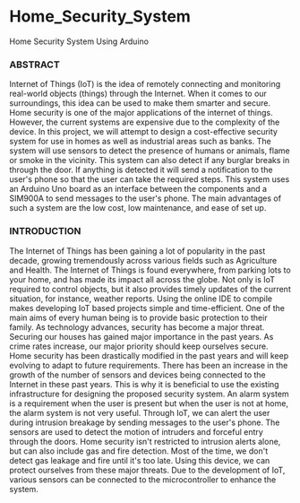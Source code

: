 # Home_Security_System
Home Security System Using Arduino 

### ABSTRACT

Internet of Things (IoT) is the idea of remotely connecting and monitoring real-world objects (things) through the Internet. When it comes to our surroundings, this idea can be used to make them smarter and secure.
Home security is one of the major applications of the internet of things. However, the current systems are expensive due to the complexity of the device. In this project, we will attempt to design a cost-effective security system for use in homes as well as industrial areas such as banks. 
The system will use sensors to detect the presence of humans or animals, flame or smoke in the vicinity. This system can also detect if any burglar breaks in through the door. If anything is detected it will send a notification to the user's phone so that the user can take the required steps. This system uses an Arduino Uno board as an interface between the components and a SIM900A to send messages to the user's phone. The main advantages of such a system are the low cost, low maintenance, and ease of set up.

### INTRODUCTION

The Internet of Things has been gaining a lot of popularity in the past decade, growing tremendously across various fields such as Agriculture and Health. The Internet of Things is found everywhere, from parking lots to your home, and has made its impact all across the globe. Not only is IoT required to control objects, but it also provides timely updates of the current situation, for instance, weather reports. Using the online IDE to compile makes developing IoT based projects simple and time-efficient.
One of the main aims of every human being is to provide basic protection to their family. As technology advances, security has become a major threat. Securing our houses has gained major importance in the past years. As crime rates increase, our major priority should keep ourselves secure. Home security has been drastically modified in the past years and will keep evolving to adapt to future requirements. There has been an increase in the growth of the number of sensors and devices being connected to the Internet in these past years. This is why it is beneficial to use the existing infrastructure for designing the proposed security system. An alarm system is a requirement when the user is present but when the user is not at home, the alarm system is not very useful. Through IoT, we can alert the user during intrusion breakage by sending messages to the user's phone. The sensors are used to detect the motion of intruders and forceful entry through the doors. 
Home security isn't restricted to intrusion alerts alone, but can also include gas and fire detection. Most of the time, we don't detect gas leakage and fire until it's too late. Using this device, we can protect ourselves from these major threats. Due to the development of IoT, various sensors can be connected to the microcontroller to enhance the system.

